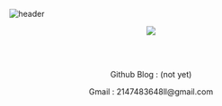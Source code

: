 
![header](https://capsule-render.vercel.app/api?type=waving&color=gradient&height=250&section=header&text=SqrRooT_2&fontSize=90)

<p align="center"><a href="https://solved.ac/profile/wken2824"><img src="https://github-readme-solvedac-hyp3rflow.vercel.app/api/?handle=wken2824"></a></p>

</br></br>

<p align="center"> Github Blog : (not yet) </p>
<p align="center"> Gmail : 2147483648ll@gmail.com </p>
